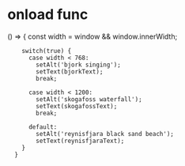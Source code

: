 # onload func

() => {
        const width = window && window.innerWidth;

        switch(true) {
          case width < 768:
            setAlt('bjork singing');
            setText(bjorkText);
            break;
          
          case width < 1200:
            setAlt('skogafoss waterfall');
            setText(skogafossText);
            break;
          
          default:
            setAlt('reynisfjara black sand beach');
            setText(reynisfjaraText);
        }
      }
